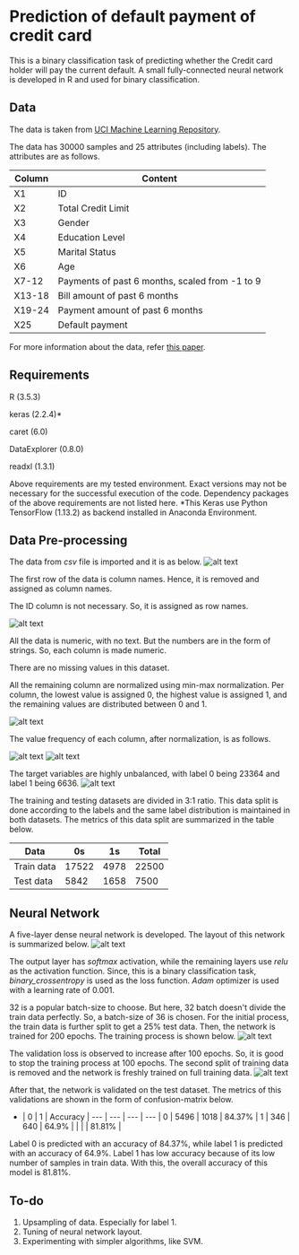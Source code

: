 # Prediction of default payment of credit card

This is a binary classification task of predicting whether the Credit card holder will pay the current default. A small fully-connected neural network is developed in R and used for binary classification.

## Data

The data is taken from [UCI Machine Learning Repository](https://archive.ics.uci.edu/ml/datasets/default+of+credit+card+clients). 

The data has 30000 samples and 25 attributes (including labels). The attributes are as follows.

Column | Content |
--- | --- |
X1 | ID |
X2 | Total Credit Limit |
X3 | Gender |
X4 | Education Level |
X5 | Marital Status |
X6 | Age |
X7-12 | Payments of past 6 months, scaled from -1 to 9 |
X13-18 | Bill amount of past 6 months |
X19-24 | Payment amount of past 6 months |
X25 | Default payment |

For more information about the data, refer [this paper](https://bradzzz.gitbooks.io/ga-seattle-dsi/dsi/dsi_05_classification_databases/2.1-lesson/assets/datasets/DefaultCreditCardClients_yeh_2009.pdf).

## Requirements

R (3.5.3)

keras (2.2.4)*

caret (6.0)

DataExplorer (0.8.0)

readxl (1.3.1)

Above requirements are my tested environment. Exact versions may not be necessary for the successful execution of the code. Dependency packages of the above requirements are not listed here.
*This Keras use Python TensorFlow (1.13.2) as backend installed in Anaconda Environment.

## Data Pre-processing

The data from *csv* file is imported and it is as below.
![alt text](images/init_data.png)

The first row of the data is column names. Hence, it is removed and assigned as column names.

The ID column is not necessary. So, it is assigned as row names.

![alt text](images/data_head1.png)

All the data is numeric, with no text. But the numbers are in the form of strings. So, each column is made numeric.

There are no missing values in this dataset.

All the remaining column are normalized using min-max normalization. Per column, the lowest value is assigned 0, the highest value is assigned 1, and the remaining values are distributed between 0 and 1.

![alt text](images/data_head2.png)

The value frequency of each column, after normalization, is as follows.

![alt text](images/norm_hist_1.png)
![alt text](images/norm_hist_2.png)

The target variables are highly unbalanced, with label 0 being 23364 and label 1 being 6636.
![alt text](images/class_dist.png)

The training and testing datasets are divided in 3:1 ratio. This data split is done according to the labels and the same label distribution is maintained in both datasets. The metrics of this data split are summarized in the table below.

Data | 0s | 1s | Total |
--- | --- | --- | --- |
Train data | 17522 | 4978 | 22500 |
Test data | 5842 | 1658 | 7500 |

## Neural Network

A five-layer dense neural network is developed. The layout of this network is summarized below.
![alt text](images/model_summary.png)

The output layer has *softmax* activation, while the remaining layers use *relu* as the activation function. Since, this is a binary classification task, *binary_crossentropy* is used as the loss function. *Adam* optimizer is used with a learning rate of 0.001.

32 is a popular batch-size to choose. But here, 32 batch doesn't divide the train data perfectly. So, a batch-size of 36 is chosen. For the initial process, the train data is further split to get a 25% test data. Then, the network is trained for 200 epochs. The training process is shown below.
![alt text](images/e200b36.png)

The validation loss is observed to increase after 100 epochs. So, it is good to stop the training process at 100 epochs. The second split of training data is removed and the network is freshly trained on full training data. 
![alt text](images/e100b36.png)

After that, the network is validated on the test dataset. The metrics of this validations are shown in the form of confusion-matrix below.
- | 0 | 1 | Accuracy |
--- | --- | --- | --- |
0 | 5496 | 1018 | 84.37% |
1 | 346 | 640 | 64.9% |
  |   |   | 81.81% |

Label 0 is predicted with an accuracy of 84.37%, while label 1 is predicted with an accuracy of 64.9%. Label 1 has low accuracy because of its low number of samples in train data. With this, the overall accuracy of this model is 81.81%.

## To-do

1. Upsampling of data. Especially for label 1.
2. Tuning of neural network layout.
3. Experimenting with simpler algorithms, like SVM. 